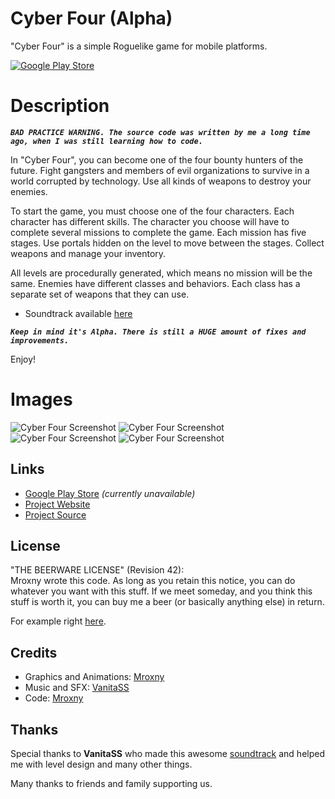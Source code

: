 # Cyber Four (Alpha)

"Cyber Four" is a simple Roguelike game for mobile platforms.<br/>

[![Google Play Store](https://mroxny.github.io/assets/images/google-play-badge.png)](https://play.google.com/store/apps/details?id=com.mroxny.CyberFour&gl=PL)


Description
====
***`BAD PRACTICE WARNING. The source code was written by me a long time ago, when I was still learning how to code.`***


In "Cyber Four", you can become one of the four bounty hunters of the future. Fight gangsters and members of evil organizations to survive in a world corrupted by technology. Use all kinds of weapons to destroy your enemies.

To start the game, you must choose one of the four characters. Each character has different skills. The character you choose will have to complete several missions to complete the game. Each mission has five stages. Use portals hidden on the level to move between the stages. Collect weapons and manage your inventory.

All levels are procedurally generated, which means no mission will be the same. Enemies have different classes and behaviors. Each class has a separate set of weapons that they can use.


- Soundtrack available [here](https://www.youtube.com/watch?v=vBI4X7BMXZc&list=PL_Z4BX-mRQr4Z075ppla6wUWbVBL0Xn99)


***`Keep in mind it's Alpha. There is still a HUGE amount of fixes and improvements.`***

Enjoy!


Images
=====

![Cyber Four Screenshot](https://mroxny.github.io/assets/images/project_cf-2.png)
![Cyber Four Screenshot](https://mroxny.github.io/assets/images/project_cf-3.png)
![Cyber Four Screenshot](https://mroxny.github.io/assets/images/project_cf-4.png)
![Cyber Four Screenshot](https://mroxny.github.io/assets/images/project_cf-5.png)


Links
-----

* [Google Play Store](https://play.google.com/store/apps/details?id=com.mroxny.CyberFour&gl=PL) *(currently unavailable)*
* [Project Website](https://mroxny.github.io/projects/project_cf)
* [Project Source](https://github.com/Mroxny/Cyber_Four/)


License
-------

"THE BEERWARE LICENSE" (Revision 42): <br/>
Mroxny wrote this code. As long as you retain this notice, you can do whatever you want with this stuff. If we meet someday, and you think this stuff is worth it, you can buy me a beer (or basically anything else) in return.

For example right [here](https://www.buymeacoffee.com/mroxny).


Credits
-------

* Graphics and Animations: [Mroxny](https://mroxny.github.io/about.html)
* Music and SFX: [VanitaSS](https://www.youtube.com/watch?v=vBI4X7BMXZc&list=PL_Z4BX-mRQr4Z075ppla6wUWbVBL0Xn99)
* Code: [Mroxny](https://mroxny.github.io/about.html)


Thanks
------
Special thanks to **VanitaSS** who made this awesome [soundtrack](https://www.youtube.com/watch?v=vBI4X7BMXZc&list=PL_Z4BX-mRQr4Z075ppla6wUWbVBL0Xn99) and helped me with level design and many other things.

Many thanks to friends and family supporting us.


